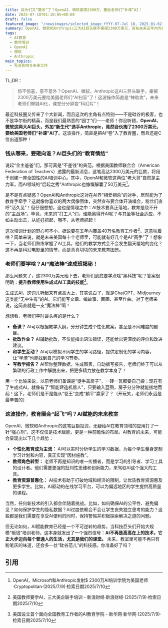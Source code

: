 ```yaml
---
title: 巨头们又“撒币”了？OpenAI、微软豪掷2300万，要给老师们“补课”AI！
date: 2025-07-10T01:10:05+08:00
draft: false
featured_image: "/newsimages/selected_image_YYYY-07-Jul 10, 2025_01-02-48-278.jpg"
summary: OpenAI、微软和Anthropic三大AI巨头联手豪掷2300万美元，旨在未来五年内为美国40万名教师提供生成式AI工具的专业培训，旨在让老师们掌握AI“魔法棒”，提升教学效率和质量，推动教育模式的创新，同时引发人们对AI赋能教育的深远影响与潜在挑战的思考。
tags: 
  - AI教育
  - 教师培训
  - OpenAI
  - 微软
  - Anthropic
main_topics: 
  - 社会影响与未来工作
---
```


TL;DR：
> 惊不惊喜，意不意外？OpenAI、微软、Anthropic这AI三巨头联手，豪掷2300万美元要给美国老师们“AI扫盲”了！这波操作简直是“神助攻”，未来老师们带娃AI化，课堂分分钟变“科幻片”！

最近科技圈又传来了个大新闻，而且这次的主角有点特别——不是硅谷的极客，也不是华尔街的精英，而是我们最熟悉的“园丁”们——老师！你没听错，**OpenAI、微软这两大AI巨头，外加“新生代”选手Anthropic，竟然合伙掏了2300万美元，要给美国老师们“补课”AI了**。这波操作，简直是把AI“卷”入了教育圈，而且还是C位出道那种！

### 钱从哪来，要砸向谁？AI巨头们的“教育情结”

说起“金主爸爸”们，那可真是“不差钱”的典范。根据美国教师联合会（American Federation of Teachers）透露的最新消息，这笔高达2300万美元的巨款，将用于创建一座全国性的AI培训中心。其中，OpenAI和微软这两位“老大哥”自然是主力军，而AI领域的“后起之秀”Anthropic也慷慨解囊了50万美元[^1]。

是不是有点疑惑？OpenAI和Anthropic这对在AI界“相爱相杀”的对手，居然能为了教育手牵手？这就像你喜欢的两大偶像团体，突然宣布要合体开演唱会，粉丝们直呼“活久见”！但仔细想想，这也是情理之中：AI技术要真正落地，教育是绕不开的“主战场”。毕竟，未来的“打工人”们，谁能离得开AI呢？与其坐等社会适应，不如主动出击，从娃娃抓起，哦不，从老师抓起！

这次培训计划的野心可不小，据说要在五年内覆盖40万名教育工作者[^2]。这意味着啥？简单来说，就是未来美国每十个老师里，可能就有好几个是AI“高手”了！想象一下，当老师们熟练掌握了AI工具，他们的教学方式会不会发生翻天覆地的变化？这不再是科幻电影里的情节，而是真真切切的未来教育图景。

### 老师们要学啥？AI“魔法棒”速成班揭秘！

那么问题来了，这2300万美元砸下去，老师们到底要学点啥“黑科技”呢？答案很明确：**提升教师使用生成式AI工具的技能**[^3]。

生成式AI，这词儿听起来有点高大上，其实说白了，就是ChatGPT、Midjourney这类能“无中生有”的AI。它们能写文章、编故事、画画、甚至作曲。对于老师来说，这简直就是一支“魔法棒”啊！

想想看，老师们平时最头疼的是什么？
*   **备课？** AI可以根据教学大纲，分分钟生成个性化教案，甚至是不同难度的题目。
*   **批改作业？** AI辅助批改，不仅能指出语法错误，还能给出更深度的评价和改进建议。
*   **和学生互动？** AI可以模拟不同学生的学习路径，提供定制化的学习内容，让“学渣”也能找到自己的学习节奏。
*   **写教学报告？** AI帮你整理数据，生成图表，自动撰写报告，老师们终于可以从繁琐的行政工作中解脱出来，把更多精力放在教学本身了！

用一个比喻来说，以前老师们备课是“徒手盖房子”，一砖一瓦都要自己搬；现在有了生成式AI，就像有了“智能建造机器人”，只要输入蓝图，房子分分钟就能拔地而起！这下，老师们是不是能从“卷王”变成“躺平”赢家了？（开玩笑，老师们永远是最辛苦的）

### 这波操作，教育圈会“起飞”吗？AI赋能的未来教室

OpenAI、微软和Anthropic的这笔巨额投资，无疑给AI在教育领域的应用打了一针“强心剂”。这不仅仅是技术赋能，更是一种前瞻性的布局。AI教育的未来，可能会呈现出以下几个趋势：

*   **个性化教育成为主流：** AI可以实时分析学生的学习数据，为每个学生量身定制学习计划和内容，真正实现“因材施教”。
*   **教师角色转型：** 老师不再是知识的唯一传播者，而是学习的引导者、学习工具的设计者。他们需要更强的批判性思维和创新能力，来驾驭AI这个强大的工具。
*   **教育资源普惠化：** AI技术有助于打破地域和经济的限制，让优质教育资源惠及更多学生。比如，AI驱动的在线学习平台，可以为偏远地区的学生提供高质量的课程。

当然，任何新技术的引入都会伴随着挑战。比如，如何确保AI的公平性、避免偏见？如何保护学生的隐私数据？AI过度依赖会不会让学生丧失独立思考的能力？这些都是我们需要在享受AI便利的同时，保持警惕并积极探索解决之道的问题。

但无论如何，AI赋能教育已经是一个不可逆转的趋势。当科技巨头们开始大规模“砸钱”培训老师，这本身就发出了一个强烈信号：**AI不再是高高在上的技术，它正大步迈向每个普通人的生活，尤其是我们的课堂。** 未来，教室里可能不再只有粉笔灰的味道，还会多一丝“硅谷范儿”的科技感。你准备好了吗？

## 引用
[^1]: OpenAI，Microsoft和Anthropic发射$ 2300万AI培训学院为美国老师·Cryptopolitan·(2025/7/9)·检索日期2025/7/10
[^2]: 美国教师要学AI，三大美企联手培训 - 新浪财经·新浪财经·(2025/7/9)·检索日期2025/7/10
[^3]: 美国设立首个面向全国教育工作者的AI教育学院 - 新华网·新华网·(2025/7/9)·检索日期2025/7/10
